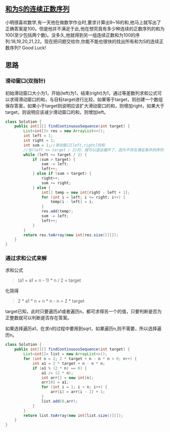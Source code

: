 ## [和为S的连续正数序列](https://leetcode-cn.com/problems/he-wei-sde-lian-xu-zheng-shu-xu-lie-lcof/)

小明很喜欢数学,有一天他在做数学作业时,要求计算出9~16的和,他马上就写出了正确答案是100。但是他并不满足于此,他在想究竟有多少种连续的正数序列的和为100(至少包括两个数)。没多久,他就得到另一组连续正数和为100的序列:18,19,20,21,22。现在把问题交给你,你能不能也很快的找出所有和为S的连续正数序列? Good Luck!

## 思路
### 滑动窗口(双指针)
初始滑动窗口大小为1，开始(left)为1，结束(right)为1，通过等差数列求和公式可以求得滑动窗口的和，与目标target进行比较，如果等于target，则创建一个数组保存答案，如果小于target则说明应该扩大滑动窗口的和，则增加right，如果大于target，则说明应该减少滑动窗口的和，则增加left。

```java
class Solution {
    public int[][] findContinuousSequence(int target) {
        List<int[]> res = new ArrayList<>();
        int left = 1;
        int right = 1;
        int sum = 1;//滑动窗口[left,right]的和
        //当(left <= target / 2)时，就可以退出循环了，因为不存在满足条件的序列了
        while (left <= target / 2) {
            if (sum > target) {
                sum -= left;
                left++;
            } else if (sum < target) {
                right++;
                sum += right;
            } else {
                int[] temp = new int[right - left + 1];
                for (int i = left; i <= right; i++) {
                    temp[i - left] = i;
                }
                res.add(temp);
                sum -= left;
                left++;
            }
        }
        return res.toArray(new int[res.size()][]);
    }
}
```


### 通过求和公式来解
求和公式
> (a1 + a1 + n - 1) * n / 2 = target

化简得
> 2 * a1 * n + n * n - n = 2 * target

target已知，此时只要遍历a1或者遍历n，都可求得另一个的值，只要判断是否为正整数就可以判断是否存在答案。

如果选择遍历a1，在求n的过程中要用到sqrt，如果遍历n,则不需要，所以选择遍历n。

```java
class Solution {
    public int[][] findContinuousSequence(int target) {
        List<int[]> list = new ArrayList<>();
        for (int n = 2; 2 * target + n - n * n > 0; n++) {
            int a1 = 2 * target + n - n * n;
            if (a1 % (2 * n) == 0) {
                a1 /= (2 * n);
                int arr[] = new int[n];
                arr[0] = a1;
                for (int i = 1; i < n; i++) {
                    arr[i] = arr[i - 1] + 1;
                }
                list.add(0,arr);
            }
        }
        return list.toArray(new int[list.size()][]);
    }
}
```